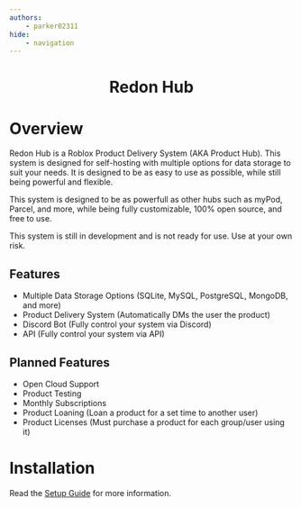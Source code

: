```yaml
---
authors:
    - parker02311
hide:
    - navigation
---
```


<h1 align="center">Redon Hub</h1>

# Overview
Redon Hub is a Roblox Product Delivery System (AKA Product Hub). This system is designed for self-hosting with multiple options for data storage to suit your needs. It is designed to be as easy to use as possible, while still being powerful and flexible.

This system is designed to be as powerfull as other hubs such as myPod, Parcel, and more, while being fully customizable, 100% open source, and free to use.

This system is still in development and is not ready for use. Use at your own risk.

## Features

- Multiple Data Storage Options (SQLite, MySQL, PostgreSQL, MongoDB, and more)
- Product Delivery System (Automatically DMs the user the product)
- Discord Bot (Fully control your system via Discord)
- API (Fully control your system via API)

## Planned Features

- Open Cloud Support
- Product Testing
- Monthly Subscriptions
- Product Loaning (Loan a product for a set time to another user)
- Product Licenses (Must purchase a product for each group/user using it)

# Installation

Read the [Setup Guide](setup/overview.md) for more information.
